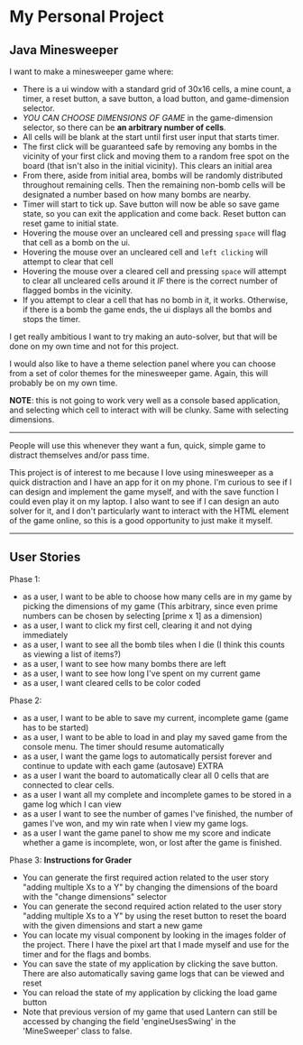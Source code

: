 # My Personal Project
## Java Minesweeper

I want to make a minesweeper game where:
- There is a ui window with a standard grid of 30x16 cells, a mine count, a timer, 
        a reset button, a save button, a load button, and game-dimension selector.
- *YOU CAN CHOOSE DIMENSIONS OF GAME* in the game-dimension selector, so there can be **an arbitrary number of cells**.
- All cells will be blank at the start until first user input that starts timer.
- The first click will be guaranteed safe by removing any bombs in the vicinity of your first click and moving them
    to a random free spot on the board (that isn't also in the initial vicinity). This clears an initial area
- From there, aside from initial area, bombs will be randomly distributed throughout remaining cells.
        Then the remaining non-bomb cells will be designated a number based on how many bombs are nearby.
- Timer will start to tick up. Save button will now be able so save game state, so you can exit the application 
        and come back. Reset button can reset game to initial state.
- Hovering the mouse over an uncleared cell and pressing `space` will flag that cell as a bomb on the ui.
- Hovering the mouse over an uncleared cell and `left clicking` will attempt to clear that cell
- Hovering the mouse over a cleared cell and pressing `space` will attempt to clear all uncleared cells 
      around it *IF* there is the correct number of flagged bombs in the vicinity.
- If you attempt to clear a cell that has no bomb in it, it works. Otherwise, if there is a bomb the game ends,
        the ui displays all the bombs and stops the timer.

I get really ambitious I want to try making an auto-solver, but that will be done on my own time and not for this project.

I would also like to have a theme selection panel where you can choose from a set of color themes
  for the minesweeper game. Again, this will probably be on my own time.

**NOTE**: this is not going to work very well as a console based application, and selecting which cell
to interact with will be clunky. Same with selecting dimensions.

_________

People will use this whenever they want a fun, quick, simple game to distract themselves and/or pass time.

This project is of interest to me because I love using minesweeper as a quick distraction and I have an app for
it on my phone. I'm curious to see if I can design and implement the game myself, and with the save function
I could even play it on my laptop. I also want to see if I can design an auto solver for it, and I don't particularly
want to interact with the HTML element of the game online, so this is a good opportunity to just make it myself.

_________

## User Stories

Phase 1:
- as a user, I want to be able to choose how many cells are in my game by picking the dimensions of my game 
(This arbitrary, since even prime numbers can be chosen by selecting [prime x 1] as a dimension)
- as a user, I want to click my first cell, clearing it and not dying immediately
- as a user, I want to see all the bomb tiles when I die (I think this counts as viewing a list of items?)
- as a user, I want to see how many bombs there are left
- as a user, I want to see how long I've spent on my current game
- as a user, I want cleared cells to be color coded

Phase 2:
- as a user, I want to be able to save my current, incomplete game (game has to be started)
- as a user, I want to be able to load in and play my saved game from the console menu. The timer should resume automatically
- as a user, I want the game logs to automatically persist forever and continue to update with each game (autosave)
EXTRA
- as a user I want the board to automatically clear all 0 cells that are connected to clear cells.
- as a user I want all my complete and incomplete games to be stored in a game log which I can view
- as a user I want to see the number of games I've finished, the number of games I've won, and my win rate when I view my game logs.
- as a user I want the game panel to show me my score and indicate whether a game is incomplete, won, or lost after the game is finished.

Phase 3:
**Instructions for Grader**
- You can generate the first required action related to the user story "adding multiple Xs to a Y" by changing the dimensions of the board
    with the "change dimensions" selector
- You can generate the second required action related to the user story "adding multiple Xs to a Y" by using the reset button to reset the board
    with the given dimensions and start a new game
- You can locate my visual component by looking in the images folder of the project. There I have the pixel art that I made myself 
    and use for the timer and for the flags and bombs.
- You can save the state of my application by clicking the save button. There are also automatically saving game logs that can be
    viewed and reset
- You can reload the state of my application by clicking the load game button
- Note that previous version of my game that used Lantern can still be accessed by changing the field 'engineUsesSwing'
    in the 'MineSweeper' class to false.

